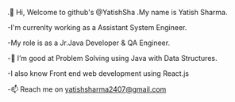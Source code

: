 .👋 Hi, Welcome to github's @YatishSha 
.My name is Yatish Sharma.

-I'm currenlty working as a Assistant System Engineer.

-My role is as a Jr.Java Developer & QA Engineer.

-👀 I’m good at Problem Solving using Java with Data Structures.

-I also know Front end web development using React.js

-📫 Reach me on yatishsharma2407@gmail.com
